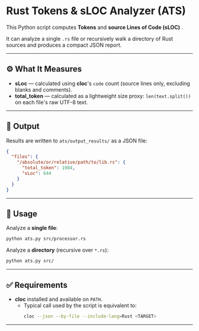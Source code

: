 # Rust Tokens & sLOC Analyzer (ATS)

This Python script computes **Tokens** and **source Lines of Code (sLOC)** .

It can analyze a single `.rs` file or recursively walk a directory of Rust sources and produces a compact JSON report.

---

## ⚙️ What It Measures

- **sLoc** — calculated using **cloc**'s `code` count (source lines only, excluding blanks and comments).
- **total_token** — calculated as a lightweight size proxy: `len(text.split())` on each file's raw UTF-8 text.

---

## 📁 Output

Results are written to `ats/output_results/` as a JSON file:

```json
{
  "files": {
    "/absolute/or/relative/path/to/lib.rs": {
      "total_token": 1984,
      "sLoc": 644
    }
  }
}
```

---

## 🚀 Usage

Analyze a **single file**:
```bash
python ats.py src/processor.rs
```

Analyze a **directory** (recursive over `*.rs`):
```bash
python ats.py src/
```

---

## ✅ Requirements

- **cloc** installed and available on `PATH`.
  - Typical call used by the script is equivalent to:
    ```bash
    cloc --json --by-file --include-lang=Rust <TARGET>
    ```

---
